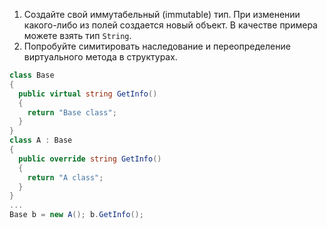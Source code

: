 1. Создайте свой иммутабельный (immutable) тип. При изменении какого-либо из полей создается новый объект. В качестве примера можете взять тип `String`.
2. Попробуйте симитировать наследование и переопределение виртуального метода в структурах.
```c#
class Base
{
  public virtual string GetInfo()
  {
    return "Base class";
  }
}
class A : Base
{
  public override string GetInfo()
  {
    return "A class";
  }
}
...
Base b = new A(); b.GetInfo();
```
